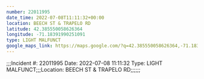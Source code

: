 ```yaml
---
number: 22011995
date_time: 2022-07-08T11:11:32+00:00
location: BEECH ST & TRAPELO RD
latitude: 42.385550058626364
longitude: -71.18391990251091
type: LIGHT MALFUNCT
google_maps_link: https://maps.google.com/?q=42.385550058626364,-71.18391990251091
---
```


;;;Incident #: 22011995  Date: 2022-07-08 11:11:32   Type: LIGHT MALFUNCT;;;Location: BEECH ST & TRAPELO RD;;;;;;
